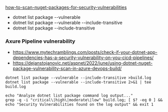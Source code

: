 [how-to-scan-nuget-packages-for-security-vulnerabilities](https://devblogs.microsoft.com/nuget/how-to-scan-nuget-packages-for-security-vulnerabilities)

- dotnet list package --vulnerable
- dotnet list package --vulnerable --include-transitive
- dotnet list package --include-transitive

### Axure Pipeline vulnerability

- https://www.mytechramblings.com/posts/check-if-your-dotnet-app-dependencies-has-a-security-vulnerability-on-you-cicd-pipelines/
- https://dejanstojanovic.net/aspnet/2022/june/using-dotnet-nuget-package-vulnerability-scan-in-azure-devops-build/

```
dotnet list package --vulnerable --include-transitive >build.log
dotnet list package --vulnerable --include-transitive 2>&1 | tee build.log

echo "Analyze dotnet list package command log output..."
grep -q -i "critical\|high\|moderate\|low" build.log; [ $? -eq 0 ] && echo "Security Vulnerabilities found on the log output" && exit 1

```
